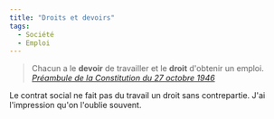 ```yaml
---
title: "Droits et devoirs"
tags:
  - Société
  - Emploi
---
```


> Chacun a le **devoir** de travailler et le **droit** d'obtenir un emploi.
>   <cite>[Préambule de la Constitution du 27 octobre 1946](http://www.legifrance.gouv.fr/Droit-francais/Constitution/Preambule-de-la-Constitution-du-27-octobre-1946)</cite>

Le contrat social ne fait pas du travail un droit sans contrepartie. J'ai l'impression qu'on l'oublie souvent.
